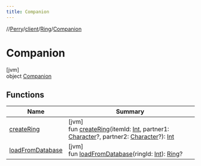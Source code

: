 ```yaml
---
title: Companion
---
```

//[Perry](../../../../index.html)/[client](../../index.html)/[Ring](../index.html)/[Companion](index.html)



# Companion



[jvm]\
object [Companion](index.html)



## Functions


| Name | Summary |
|---|---|
| [createRing](create-ring.html) | [jvm]<br>fun [createRing](create-ring.html)(itemId: [Int](https://kotlinlang.org/api/latest/jvm/stdlib/kotlin/-int/index.html), partner1: [Character](../../-character/index.html)?, partner2: [Character](../../-character/index.html)?): [Int](https://kotlinlang.org/api/latest/jvm/stdlib/kotlin/-int/index.html) |
| [loadFromDatabase](load-from-database.html) | [jvm]<br>fun [loadFromDatabase](load-from-database.html)(ringId: [Int](https://kotlinlang.org/api/latest/jvm/stdlib/kotlin/-int/index.html)): [Ring](../index.html)? |

